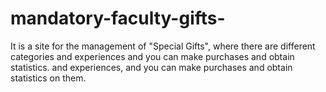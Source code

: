 # mandatory-faculty-gifts-
It is a site for the management of "Special Gifts", where there are different categories and experiences and you can make purchases and obtain statistics. and experiences, and you can make purchases and obtain statistics on them.

